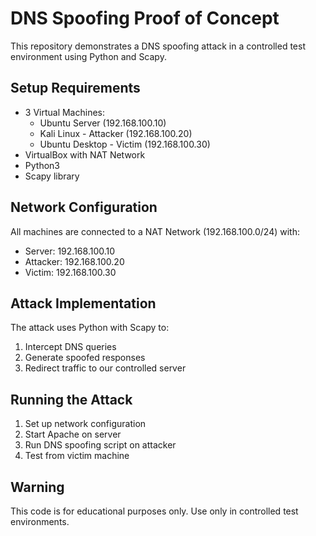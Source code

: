# DNS Spoofing Proof of Concept

This repository demonstrates a DNS spoofing attack in a controlled test environment using Python and Scapy.

## Setup Requirements

- 3 Virtual Machines:
  - Ubuntu Server (192.168.100.10)
  - Kali Linux - Attacker (192.168.100.20)
  - Ubuntu Desktop - Victim (192.168.100.30)
- VirtualBox with NAT Network
- Python3
- Scapy library

## Network Configuration

All machines are connected to a NAT Network (192.168.100.0/24) with:
- Server: 192.168.100.10
- Attacker: 192.168.100.20
- Victim: 192.168.100.30

## Attack Implementation

The attack uses Python with Scapy to:
1. Intercept DNS queries
2. Generate spoofed responses
3. Redirect traffic to our controlled server

## Running the Attack

1. Set up network configuration
2. Start Apache on server
3. Run DNS spoofing script on attacker
4. Test from victim machine

## Warning

This code is for educational purposes only. Use only in controlled test environments.
